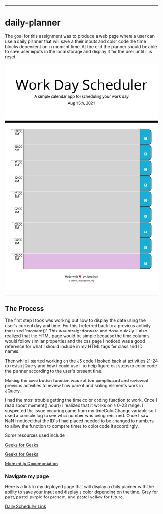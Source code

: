 --------------------------------------

# daily-planner

The goal for this assignment was to produce a web page where a user can use a daily planner that will save a their inputs and color code the time blocks dependent on in moment time. At the end the planner should be able to save user inputs in the local storage and display it for the user until it is reset. 

![PNG of Daily Planner](./assets/images/DailyPlanner.png)

--------------------------------------

## The Process 

The first step I took was working out how to display the date using the user's current day and time. For this I referred back to a previous activity that used 'moment()'. This was straightforward and done quickly. I also realized that the HTML page would be simple because the time columns would follow similar properties and the css page I noticed was a good reference for what I should include in my HTML tags for class and ID names. 

Then while I started working on the JS code I looked back at activities 21-24 to revisit jQuery and how I could use it to help figure out steps to color code the planner according to the user's present time. 

Making the save button function was not too complicated and reviewed previous activities to review how parent and sibling elements work in JQuery. 

I had the most trouble getting the time color coding function to work. Once I read about moment().hour() I realized that it works on a 0-23 range. I suspected the issue occuring came from my timeColorChange variable so I used a console.log to see what number was being returned. Once I saw NaN I noticed that the ID's I had placed needed to be changed to numbers to allow the function to compare times to color code it accordingly. 

Some resources used include: 

[Geeks for Geeks](https://www.geeksforgeeks.org/jquery-siblings-with-examples/)

[Geeks for Geeks](https://www.geeksforgeeks.org/moment-js-moment-hour-method/)

[Moment.js Documentation](https://momentjs.com/docs/)


### Navigate my page

Here is a link to my deployed page that will display a daily planner with the ability to save your input and display a color depending on the time. Gray for past, pastel purple for present, and pastel yellow for future.

[Daily Scheduler Link](https://jmonrom.github.io/daily-planner/)